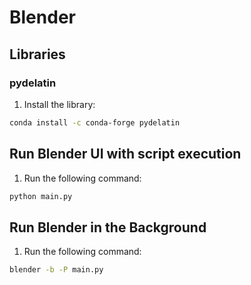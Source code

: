 # Blender

## Libraries

### pydelatin

1. Install the library:

````bash
conda install -c conda-forge pydelatin
````

## Run Blender UI with script execution

1. Run the following command:

````bash
python main.py
````

## Run Blender in the Background

1. Run the following command:

````bash
blender -b -P main.py
````